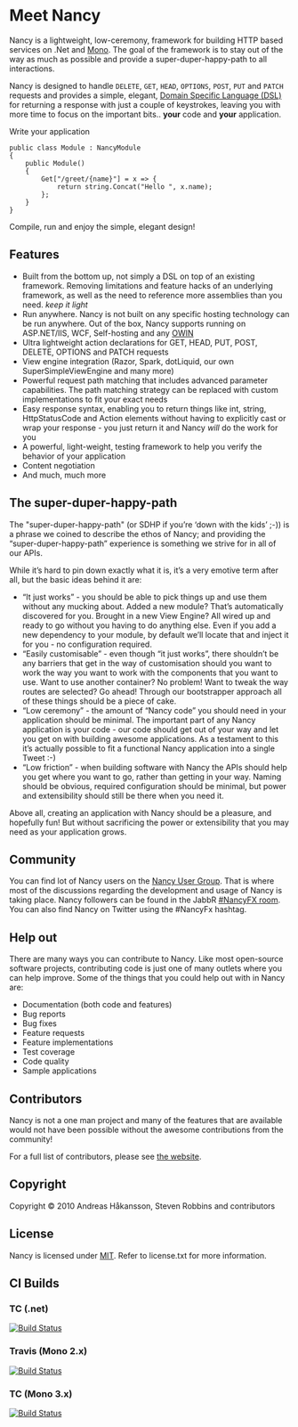 # Meet Nancy

Nancy is a lightweight, low-ceremony, framework for building HTTP based services on .Net and [Mono](http://mono-project.com). The goal of the framework is to stay out of the way as much as possible and provide a super-duper-happy-path to all interactions.

Nancy is designed to handle `DELETE`, `GET`, `HEAD`, `OPTIONS`, `POST`, `PUT` and `PATCH` requests and provides a simple, elegant, [Domain Specific Language (DSL)](http://en.wikipedia.org/wiki/Domain-specific_language) for returning a response with just a couple of keystrokes, leaving you with more time to focus on the important bits.. 
**your** code and **your** application.

Write your application

    public class Module : NancyModule
    {
        public Module()
        {
            Get["/greet/{name}"] = x => {
                return string.Concat("Hello ", x.name);
            };
        }
    }

Compile, run and enjoy the simple, elegant design!

## Features

* Built from the bottom up, not simply a DSL on top of an existing framework. Removing limitations and feature hacks of an underlying framework, as well as the need to reference more assemblies than you need. _keep it light_
* Run anywhere. Nancy is not built on any specific hosting technology can be run anywhere. Out of the box, Nancy supports running on ASP.NET/IIS, WCF, Self-hosting and any [OWIN](http://owin.org)
* Ultra lightweight action declarations for GET, HEAD, PUT, POST, DELETE, OPTIONS and PATCH requests
* View engine integration (Razor, Spark, dotLiquid, our own SuperSimpleViewEngine and many more)
* Powerful request path matching that includes advanced parameter capabilities. The path matching strategy can be replaced with custom implementations to fit your exact needs
* Easy response syntax, enabling you to return things like int, string, HttpStatusCode and Action<Stream> elements without having to explicitly cast or wrap your response - you just return it and Nancy _will_ do the work for you
* A powerful, light-weight, testing framework to help you verify the behavior of your application
* Content negotiation
* And much, much more

## The super-duper-happy-path

The "super-duper-happy-path" (or SDHP if you’re ‘down with the kids’ ;-)) is a phrase we coined to describe the ethos of Nancy; and providing the “super-duper-happy-path” experience is something we strive for in all of our APIs.

While it’s hard to pin down exactly what it is, it’s a very emotive term after all, but the basic ideas behind it are:

* “It just works” - you should be able to pick things up and use them without any mucking about. Added a new module? That’s automatically discovered for you. Brought in a new View Engine? All wired up and ready to go without you having to do anything else. Even if you add a new dependency to your module, by default we’ll locate that and inject it for you - no configuration required.
* “Easily customisable” - even though “it just works”, there shouldn’t be any barriers that get in the way of customisation should you want to work the way you want to work with the components that you want to use. Want to use another container? No problem! Want to tweak the way routes are selected? Go ahead! Through our bootstrapper approach all of these things should be a piece of cake.
* “Low ceremony” - the amount of “Nancy code” you should need in your application should be minimal. The important part of any Nancy application is your code - our code should get out of your way and let you get on with building awesome applications. As a testament to this it’s actually possible to fit a functional Nancy application into a single Tweet :-) 
* “Low friction” - when building software with Nancy the APIs should help you get where you want to go, rather than getting in your way. Naming should be obvious, required configuration should be minimal, but power and extensibility should still be there when you need it.

Above all, creating an application with Nancy should be a pleasure, and hopefully fun! But without sacrificing the power or extensibility that you may need as your application grows.

## Community

You can find lot of Nancy users on the [Nancy User Group](https://groups.google.com/forum/?fromgroups#forum/nancy-web-framework). That is where most of the discussions regarding the development and usage of Nancy is taking place. Nancy followers can be found in the JabbR [#NancyFX room](http://jabbr.net/#/rooms/nancyfx). You can also find Nancy on Twitter using the #NancyFx hashtag.	
	
## Help out

There are many ways you can contribute to Nancy. Like most open-source software projects, contributing code
is just one of many outlets where you can help improve. Some of the things that you could help out with in
Nancy are:

* Documentation (both code and features)
* Bug reports
* Bug fixes
* Feature requests
* Feature implementations
* Test coverage
* Code quality
* Sample applications

## Contributors

Nancy is not a one man project and many of the features that are available would not have been possible without the awesome contributions from the community!

For a full list of contributors, please see [the website](http://www.nancyfx.org/contribs.html).

## Copyright

Copyright © 2010 Andreas Håkansson, Steven Robbins and contributors

## License

Nancy is licensed under [MIT](http://www.opensource.org/licenses/mit-license.php "Read more about the MIT license form"). Refer to license.txt for more information.

## CI Builds

### TC (.net) 
[![Build Status](http://teamcity.codebetter.com/app/rest/builds/buildType:%28id:bt314%29/statusIcon)](http://teamcity.codebetter.com/viewType.html?buildTypeId=bt314&guest=1)

### Travis (Mono 2.x) 
[![Build Status](https://travis-ci.org/NancyFx/Nancy.png?branch=master)](https://travis-ci.org/NancyFx/Nancy)

### TC (Mono 3.x) 
[![Build Status](http://teamcity.codebetter.com/app/rest/builds/buildType:%28id:bt596%29/statusIcon)](http://teamcity.codebetter.com/viewType.html?buildTypeId=bt596&guest=1)


